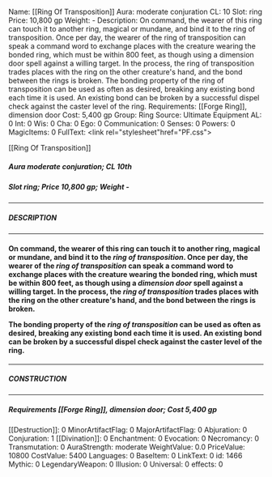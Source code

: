 Name: [[Ring Of Transposition]]
Aura: moderate conjuration
CL: 10
Slot: ring
Price: 10,800 gp
Weight: -
Description: On command, the wearer of this ring can touch it to another ring, magical or mundane, and bind it to the ring of transposition. Once per day, the wearer of the ring of transposition can speak a command word to exchange places with the creature wearing the bonded ring, which must be within 800 feet, as though using a dimension door spell against a willing target. In the process, the ring of transposition trades places with the ring on the other creature's hand, and the bond between the rings is broken. The bonding property of the ring of transposition can be used as often as desired, breaking any existing bond each time it is used. An existing bond can be broken by a successful dispel check against the caster level of the ring.
Requirements: [[Forge Ring]], dimension door
Cost: 5,400 gp
Group: Ring
Source: Ultimate Equipment
AL: 0
Int: 0
Wis: 0
Cha: 0
Ego: 0
Communication: 0
Senses: 0
Powers: 0
MagicItems: 0
FullText: <link rel="stylesheet"href="PF.css"><div class="heading"><p class="alignleft">[[Ring Of Transposition]]</p><div style="clear: both;"></div></div><div><h5><b>Aura </b>moderate conjuration; <b>CL </b>10th</h5><h5><b>Slot </b>ring; <b>Price </b>10,800 gp; <b>Weight </b>-</h5></div><hr/><div><h5><b>DESCRIPTION</b></h5></div><hr/><div><h4><p>On command, the wearer of this ring can touch it to another ring, magical or mundane, and bind it to the <i>ring of transposition</i>. Once per day, the wearer of the <i>ring of transposition</i> can speak a command word to exchange places with the creature wearing the bonded ring, which must be within 800 feet, as though using a <i>dimension door</i> spell against a willing target. In the process, the <i>ring of transposition</i> trades places with the ring on the other creature's hand, and the bond between the rings is broken. </p><p>The bonding property of the <i>ring of transposition</i> can be used as often as desired, breaking any existing bond each time it is used. An existing bond can be broken by a successful dispel check against the caster level of the ring.</p></h4></div><hr/><div><h5><b>CONSTRUCTION</b></h5></div><hr/><div><h5><b>Requirements </b>[[Forge Ring]], <i>dimension door</i>; <b>Cost </b>5,400 gp</h5></div>
[[Destruction]]: 0
MinorArtifactFlag: 0
MajorArtifactFlag: 0
Abjuration: 0
Conjuration: 1
[[Divination]]: 0
Enchantment: 0
Evocation: 0
Necromancy: 0
Transmutation: 0
AuraStrength: moderate
WeightValue: 0.0
PriceValue: 10800
CostValue: 5400
Languages: 0
BaseItem: 0
LinkText: 0
id: 1466
Mythic: 0
LegendaryWeapon: 0
Illusion: 0
Universal: 0
effects: 0
